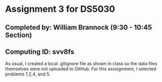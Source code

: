 # Assignment 3 for DS5030

## Completed by: William Brannock (9:30 - 10:45 Section)
## Computing ID: svv8fs

As usual, I created a local .gitignore file as shown in class so the data files themselves were not uploaded
to GitHub. For this asssignment, I selected problems 1,2,4, and 5. 
